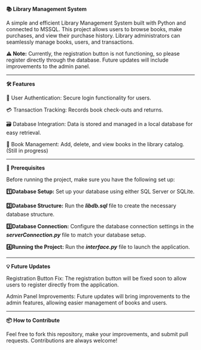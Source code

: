 **📚 Library Management System**

A simple and efficient Library Management System built with Python and connected to MSSQL. This project allows users to browse books, make purchases, and view their purchase history. Library administrators can seamlessly manage books, users, and transactions.


**⚠️ Note:** Currently, the registration button is not functioning, so please register directly through the database. Future updates will include improvements to the admin panel.

-----------------------------------------------------------------------------------------------------------------------------------------

**🛠️ Features**

🔐 User Authentication: Secure login functionality for users.

💳 Transaction Tracking: Records book check-outs and returns.

🗃️ Database Integration: Data is stored and managed in a local database for easy retrieval.

📖 Book Management: Add, delete, and view books in the library catalog. (Still in progress)

-----------------------------------------------------------------------------------------------------------------------------------------


**📝 Prerequisites**

Before running the project, make sure you have the following set up:


**1️⃣Database Setup:** Set up your database using either SQL Server or SQLite.

**2️⃣Database Structure:** Run the **_libdb.sql_** file to create the necessary database structure.

**3️⃣Database Connection:** Configure the database connection settings in the **_serverConnection.py_** file to match your database setup.

**4️⃣Running the Project:** Run the **_interface.py_** file to launch the application.

-----------------------------------------------------------------------------------------------------------------------------------------


**💡 Future Updates**

Registration Button Fix: The registration button will be fixed soon to allow users to register directly from the application.

Admin Panel Improvements: Future updates will bring improvements to the admin features, allowing easier management of books and users.

-----------------------------------------------------------------------------------------------------------------------------------------


**📦 How to Contribute**

Feel free to fork this repository, make your improvements, and submit pull requests. Contributions are always welcome!
